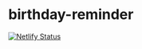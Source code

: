 # birthday-reminder
[![Netlify Status](https://api.netlify.com/api/v1/badges/10aad185-ceb6-41f6-b785-9ffb78c03ca9/deploy-status)](https://app.netlify.com/sites/birthdayy-reminder/deploys)

